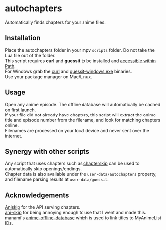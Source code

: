 # autochapters
Automatically finds chapters for your anime files.

## Installation
Place the autochapters folder in your mpv `scripts` folder. Do not take the Lua file out of the folder.  
This script requires **curl** and **guessit** to be installed and [accessible within Path](https://learn.microsoft.com/en-us/previous-versions/office/developer/sharepoint-2010/ee537574(v=office.14)#to-add-a-path-to-the-path-environment-variable).  
For Windows grab the [curl](https://curl.se/windows/) and [guessit-windows.exe](https://github.com/guessit-io/guessit/releases/latest) binaries.  
Use your package manager on Mac/Linux.

## Usage
Open any anime episode. The offline database will automatically be cached on first launch.  
If your file did not already have chapters, this script will extract the anime title and episode number from the filename, and look for matching chapters online.  
Filenames are processed on your local device and never sent over the internet.

## Synergy with other scripts
Any script that uses chapters such as [chapterskip](https://github.com/po5/chapterskip) can be used to automatically skip openings/endings.  
Chapter data is also available under the `user-data/autochapters` property, and filename parsing results at `user-data/guessit`.

## Acknowledgements
[Aniskip](https://github.com/aniskip) for the API serving chapters.  
[ani-skip](https://github.com/synacktraa/ani-skip) for being annoying enough to use that I went and made this.  
manami's [anime-offline-database](https://github.com/manami-project/anime-offline-database) which is used to link titles to MyAnimeList IDs.
